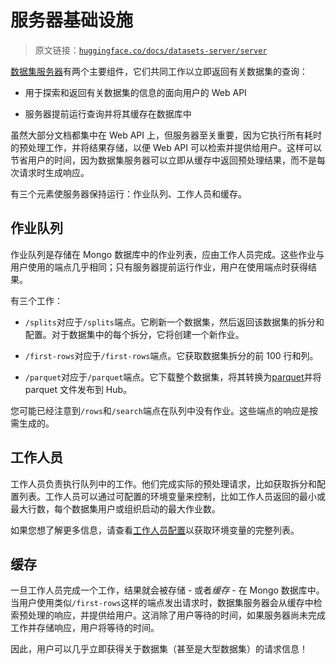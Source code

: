 # 服务器基础设施

> 原文链接：[`huggingface.co/docs/datasets-server/server`](https://huggingface.co/docs/datasets-server/server)

[数据集服务器](https://github.com/huggingface/datasets-server)有两个主要组件，它们共同工作以立即返回有关数据集的查询：

+   用于探索和返回有关数据集的信息的面向用户的 Web API

+   服务器提前运行查询并将其缓存在数据库中

虽然大部分文档都集中在 Web API 上，但服务器至关重要，因为它执行所有耗时的预处理工作，并将结果存储，以便 Web API 可以检索并提供给用户。这样可以节省用户的时间，因为数据集服务器可以立即从缓存中返回预处理结果，而不是每次请求时生成响应。

有三个元素使服务器保持运行：作业队列、工作人员和缓存。

## 作业队列

作业队列是存储在 Mongo 数据库中的作业列表，应由工作人员完成。这些作业与用户使用的端点几乎相同；只有服务器提前运行作业，用户在使用端点时获得结果。

有三个工作：

+   `/splits`对应于`/splits`端点。它刷新一个数据集，然后返回该数据集的拆分和配置。对于数据集中的每个拆分，它将创建一个新作业。

+   `/first-rows`对应于`/first-rows`端点。它获取数据集拆分的前 100 行和列。

+   `/parquet`对应于`/parquet`端点。它下载整个数据集，将其转换为[parquet](https://parquet.apache.org/)并将 parquet 文件发布到 Hub。

您可能已经注意到`/rows`和`/search`端点在队列中没有作业。这些端点的响应是按需生成的。

## 工作人员

工作人员负责执行队列中的工作。他们完成实际的预处理请求，比如获取拆分和配置列表。工作人员可以通过可配置的环境变量来控制，比如工作人员返回的最小或最大行数，每个数据集用户或组织启动的最大作业数。

如果您想了解更多信息，请查看[工作人员配置](https://github.com/huggingface/datasets-server/tree/main/services/worker#configuration)以获取环境变量的完整列表。

## 缓存

一旦工作人员完成一个工作，结果就会被存储 - 或者*缓存* - 在 Mongo 数据库中。当用户使用类似`/first-rows`这样的端点发出请求时，数据集服务器会从缓存中检索预处理的响应，并提供给用户。这消除了用户等待的时间，如果服务器尚未完成工作并存储响应，用户将等待的时间。

因此，用户可以几乎立即获得关于数据集（甚至是大型数据集）的请求信息！
